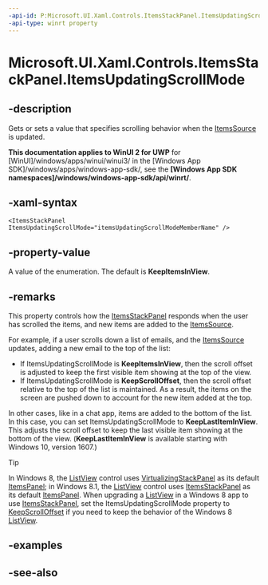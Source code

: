 ```yaml
---
-api-id: P:Microsoft.UI.Xaml.Controls.ItemsStackPanel.ItemsUpdatingScrollMode
-api-type: winrt property
---
```


<!-- Property syntax
public Windows.UI.Xaml.Controls.ItemsUpdatingScrollMode ItemsUpdatingScrollMode { get;  set; }
-->

# Microsoft.UI.Xaml.Controls.ItemsStackPanel.ItemsUpdatingScrollMode

## -description
Gets or sets a value that specifies scrolling behavior when the [ItemsSource](itemscontrol_itemssource.md) is updated.

**This documentation applies to WinUI 2 for UWP** for [WinUI]/windows/apps/winui/winui3/ in the [Windows App SDK]/windows/apps/windows-app-sdk/, see the **[Windows App SDK namespaces]/windows/windows-app-sdk/api/winrt/**.

## -xaml-syntax
```xaml
<ItemsStackPanel ItemsUpdatingScrollMode="itemsUpdatingScrollModeMemberName" />
```


## -property-value
A value of the enumeration. The default is **KeepItemsInView**.

## -remarks
This property controls how the [ItemsStackPanel](itemsstackpanel.md) responds when the user has scrolled the items, and new items are added to the [ItemsSource](itemscontrol_itemssource.md).

For example, if a user scrolls down a list of emails, and the [ItemsSource](itemscontrol_itemssource.md) updates, adding a new email to the top of the list: 
+ If ItemsUpdatingScrollMode is **KeepItemsInView**, then the scroll offset is adjusted to keep the first visible item showing at the top of the view.
+ If ItemsUpdatingScrollMode is **KeepScrollOffset**, then the scroll offset relative to the top of the list is maintained. As a result, the items on the screen are pushed down to account for the new item added at the top.


In other cases, like in a chat app, items are added to the bottom of the list. In this case, you can set ItemsUpdatingScrollMode to **KeepLastItemInView**. This adjusts the scroll offset to keep the last visible item showing at the bottom of the view. (**KeepLastItemInView** is available starting with Windows 10, version 1607.)

> [!TIP]
> In Windows 8, the [ListView](listview.md) control uses [VirtualizingStackPanel](virtualizingstackpanel.md) as its default [ItemsPanel](itemscontrol_itemspanel.md); in Windows 8.1, the [ListView](listview.md) control uses [ItemsStackPanel](itemsstackpanel.md) as its default [ItemsPanel](itemscontrol_itemspanel.md). When upgrading a [ListView](listview.md) in a Windows 8 app to use [ItemsStackPanel](itemsstackpanel.md), set the ItemsUpdatingScrollMode property to [KeepScrollOffset](itemsupdatingscrollmode.md) if you need to keep the behavior of the Windows 8  [ListView](listview.md).

## -examples

## -see-also

